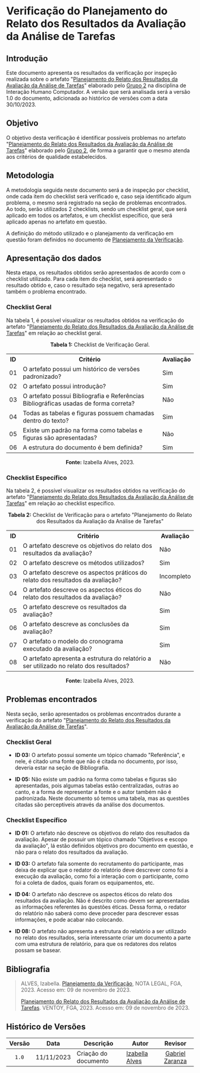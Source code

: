 # Verificação do Planejamento do Relato dos Resultados da Avaliação da Análise de Tarefas

## Introdução

Este documento apresenta os resultados da verificação por inspeção realizada sobre o artefato "[Planejamento do Relato dos Resultados da Avaliação da Análise de Tarefas](https://interacao-humano-computador.github.io/2023.2-Ventoy/DAD/nivel1/analiseDeTarefas/planejamentoResultadosAnaliseTarefas/)" elaborado pelo [Grupo 2](https://interacao-humano-computador.github.io/2023.2-Ventoy/) na disciplina de Interação Humano Computador. A versão que será analisada será a versão 1.0 do documento, adicionada ao histórico de versões com a data 30/10/2023.

## Objetivo

O objetivo desta verificação é identificar possíveis problemas no artefato "[Planejamento do Relato dos Resultados da Avaliação da Análise de Tarefas](https://interacao-humano-computador.github.io/2023.2-Ventoy/DAD/nivel1/analiseDeTarefas/planejamentoResultadosAnaliseTarefas/)" elaborado pelo [Grupo 2](https://interacao-humano-computador.github.io/2023.2-Ventoy/), de forma a garantir que o mesmo atenda aos critérios de qualidade estabelecidos.

## Metodologia

A metodologia seguida neste documento será a de inspeção por checklist, onde cada item do checklist será verificado e, caso seja identificado algum problema, o mesmo será registrado na seção de problemas encontrados. Ao todo, serão utilizados 2 checklists, sendo um checklist geral, que será aplicado em todos os artefatos, e um checklist específico, que será aplicado apenas no artefato em questão.

A definição do método utilizado e o planejamento da verificação em questão foram definidos no documento de [Planejamento da Verificação](https://github.com/Interacao-Humano-Computador/2023.2-NotaLegal/blob/main/docs/verificacao/Grupo%202/Entrega%204/planejamento-verificacao.md).

## Apresentação dos dados

Nesta etapa, os resultados obtidos serão apresentados de acordo com o checklist utilizado. Para cada item do checklist, será apresentado o resultado obtido e, caso o resultado seja negativo, será apresentado também o problema encontrado.

### Checklist Geral

Na tabela 1, é possível visualizar os resultados obtidos na verificação do artefato "[Planejamento do Relato dos Resultados da Avaliação da Análise de Tarefas](https://interacao-humano-computador.github.io/2023.2-Ventoy/DAD/nivel1/analiseDeTarefas/planejamentoResultadosAnaliseTarefas/)" em relação ao checklist geral.

<div align="center">
<p><b>Tabela 1:</b> Checklist de Verificação Geral.</p>

  <table>
    <tr>
      <th>ID</th>
      <th>Critério</th>
      <th>Avaliação</th>
    </tr>
    <tr>
      <td>01</td>
      <td>O artefato possui um histórico de versões padronizado?</td>
      <td>Sim</td>
    </tr>
    <tr>
      <td>02</td>
      <td>O artefato possui introdução?</td>
      <td>Sim</td>
    </tr>
    <tr>
      <td>03</td>
      <td>O artefato possui Bibliografia e Referências Bibliográficas usadas de forma correta?</td>
      <td>Não</td>
    </tr>
    <tr>
      <td>04</td>
      <td>Todas as tabelas e figuras possuem chamadas dentro do texto?</td>
      <td>Sim</td>
    </tr>
    <tr>
      <td>05</td>
      <td>Existe um padrão na forma como tabelas e figuras são apresentadas?</td>
      <td>Não</td>
    </tr>
    <tr>
      <td>06</td>
      <td>A estrutura do documento é bem definida?</td>
      <td>Sim</td>
    </tr>
  </table>

<p><b>Fonte:</b> Izabella Alves, 2023.</p>
</div>


### Checklist Específico

Na tabela 2, é possível visualizar os resultados obtidos na verificação do artefato "[Planejamento do Relato dos Resultados da Avaliação da Análise de Tarefas](https://interacao-humano-computador.github.io/2023.2-Ventoy/DAD/nivel1/analiseDeTarefas/planejamentoResultadosAnaliseTarefas/)" em relação ao checklist específico.

<div align="center">
  <p><b>Tabela 2:</b> Checklist de Verificação para o artefato "Planejamento do Relato dos Resultados da Avaliação da Análise de Tarefas"</p>
  <table>
    <tr>
      <th>ID</th>
      <th>Critério</th>
      <th>Avaliação</th>
    </tr>
    <tr>
      <td>01</td>
      <td>O artefato descreve os objetivos do relato dos resultados da avaliação?</td>
      <td>Não</td>
    </tr>
    <tr>
      <td>02</td>
      <td>O artefato descreve os métodos utilizados?</td>
      <td>Sim</td>
    </tr>
    <tr>
      <td>03</td>
      <td>O artefato descreve os aspectos práticos do relato dos resultados da avaliação?</td>
      <td>Incompleto</td>
    </tr>
    <tr>
      <td>04</td>
      <td>O artefato descreve os aspectos éticos do relato dos resultados da avaliação?</td>
      <td>Não</td>
    </tr>
    <tr>
      <td>05</td>
      <td>O artefato descreve os resultados da avaliação?</td>
      <td>Sim</td>
    </tr>
    <tr>
      <td>06</td>
      <td>O artefato descreve as conclusões da avaliação?</td>
      <td>Sim</td>
    </tr>
    <tr>
      <td>07</td>
      <td>O artefato o modelo do cronograma executado da avaliação?</td>
      <td>Sim</td>
    </tr>
    <tr>
      <td>08</td>
      <td>O artefato apresenta a estrutura do relatório a ser utilizado no relato dos resultados?</td>
      <td>Não</td>
    </tr>
  </table>


<p><b>Fonte:</b> Izabella Alves, 2023.</p>
</div>

## Problemas encontrados

Nesta seção, serão apresentados os problemas encontrados durante a verificação do artefato "[Planejamento do Relato dos Resultados da Avaliação da Análise de Tarefas](https://interacao-humano-computador.github.io/2023.2-Ventoy/DAD/nivel1/analiseDeTarefas/planejamentoResultadosAnaliseTarefas/)".

### Checklist Geral

- **ID 03:** O artefato possui somente um tópico chamado "Referência", e nele, é citado uma fonte que não é citada no documento, por isso, deveria estar na seção de Bibliografia.

- **ID 05:** Não existe um padrão na forma como tabelas e figuras são apresentadas, pois algumas tabelas estão centralizadas, outras ao canto, e a forma de representar a fonte e o autor também não é padronizada. Neste documento só temos uma tabela, mas as questões citadas são perceptiveis através da análise dos documentos.

### Checklist Específico

- **ID 01:** O artefato não descreve os objetivos do relato dos resultados da avaliação. Apesar de possuir um tópico chamado "Objetivos e escopo da avaliação", lá estão definidos objetivos pro documento em questão, e não para o relato dos resultados da avaliação.

- **ID 03:** O artefato fala somente do recrutamento do participante, mas deixa de explicar que o redator do relatório deve descrever como foi a execução da avaliação, como foi a interação com o participante, como foi a coleta de dados, quais foram os equipamentos, etc.

- **ID 04:** O artefato não descreve os aspectos éticos do relato dos resultados da avaliação. Não é descrito como devem ser apresentadas as informações referentes às questões éticas. Dessa forma, o redator do relatório não saberá como deve proceder para descrever essas informações, e pode acabar não colocando.

- **ID 08:** O artefato não apresenta a estrutura do relatório a ser utilizado no relato dos resultados, seria interessante criar um documento a parte com uma estrutura de relatório, para que os redatores dos relatos possam se basear.

## Bibliografia
>
> ALVES, Izabella. [Planejamento da Verificação](https://github.com/Interacao-Humano-Computador/2023.2-NotaLegal/blob/main/docs/verificacao/Grupo%202/Entrega%204/planejamento-verificacao.md), NOTA LEGAL, FGA, 2023. Acesso em: 09 de novembro de 2023.
>
> [Planejamento do Relato dos Resultados da Avaliação da Análise de Tarefas](https://interacao-humano-computador.github.io/2023.2-Ventoy/DAD/nivel1/analiseDeTarefas/planejamentoResultadosAnaliseTarefas/). VENTOY, FGA, 2023. Acesso em: 09 de novembro de 2023.

## Histórico de Versões

| Versão | Data   | Descrição     | Autor     |  Revisor        |
| :----: | ------ | ------------- | --------- | :-------------: |
| `1.0`  | 11/11/2023 | Criação do documento  | [Izabella Alves](https://github.com/izabellaalves) | [Gabriel Zaranza](https://github/GZaranza)  |